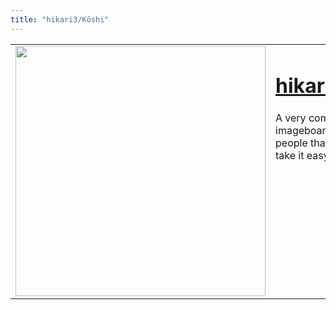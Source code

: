```yaml
---
title: "hikari3/Kōshi"
---
```


<table>
<tr>
<td>
<img src="/img/hikari_home.png" width="400">
</td>
<td style="vertical-align: top">
<h1><a href="https://hikari3.ch">hikari3.ch</a></h1>
<p>A very comfy imageboard for people that like to take it easy.</p>
</td>
</tr>
</table>